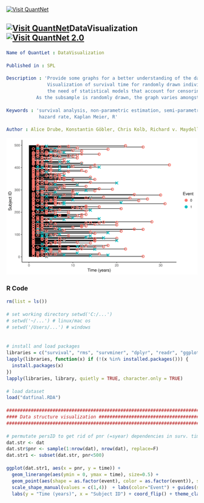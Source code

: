 
[<img src="https://github.com/QuantLet/Styleguide-and-FAQ/blob/master/pictures/banner.png" width="888" alt="Visit QuantNet">](http://quantlet.de/)

## [<img src="https://github.com/QuantLet/Styleguide-and-FAQ/blob/master/pictures/qloqo.png" alt="Visit QuantNet">](http://quantlet.de/)**DataVisualization** [<img src="https://github.com/QuantLet/Styleguide-and-FAQ/blob/master/pictures/QN2.png" width="60" alt="Visit QuantNet 2.0">](http://quantlet.de/)

```YAML
Name of QuantLet : DataVisualization

Published in : SPL

Description : 'Provide some graphs for a better understanding of the data.
               Visualization of survival time for randomly drawn individuals - support 
               the need of statistical models that account for censoring.
	       As the subsample is randomly drawn, the graph varies amongst different samples'
	      
Keywords : 'survival analysis, non-parametric estimation, semi-parametric estimation, 
            hazard rate, Kaplan Meier, R'

Author : Alice Drube, Konstantin Göbler, Chris Kolb, Richard v. Maydell
```
![Picture1](datavis.png)

### R Code
```R
rm(list = ls())

# set working directory setwd('C:/...') 
# setwd('~/...') # linux/mac os
# setwd('/Users/...') # windows


# install and load packages
libraries = c("survival", "rms", "survminer", "dplyr", "readr", "ggplot2")
lapply(libraries, function(x) if (!(x %in% installed.packages())) {
  install.packages(x)
})
lapply(libraries, library, quietly = TRUE, character.only = TRUE)

# load dataset
load("datfinal.RDA")

##################################################################################
#### Data structure visualization ################################################
##################################################################################

# permutate persID to get rid of pnr (=syear) dependencies in surv. time
dat.str <- dat
dat.str$pnr <- sample(1:nrow(dat), nrow(dat), replace=F)
dat.str1 <- subset(dat.str, pnr<500)

ggplot(dat.str1, aes(x = pnr, y = time)) +
  geom_linerange(aes(ymin = 0, ymax = time), size=0.5) +
  geom_point(aes(shape = as.factor(event), color = as.factor(event)), stroke = 1.3, cex = 2) +
  scale_shape_manual(values = c(1,4))  + labs(color="Event") + guides(shape=F) +
  labs(y = "Time (years)", x = "Subject ID") + coord_flip() + theme_classic()

```
